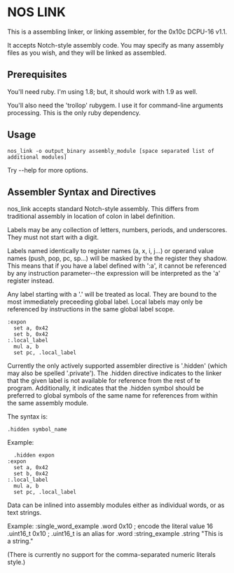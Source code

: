 NOS LINK
========

This is a assembling linker, or linking assembler, for the 0x10c DCPU-16 v1.1.

It accepts Notch-style assembly code. You may specify as many assembly files as you wish, and they will be linked as assembled.


Prerequisites
-------------
You'll need ruby. I'm using 1.8; but, it should work with 1.9 as well.

You'll also need the 'trollop' rubygem. I use it for command-line arguments processing. This is the only ruby dependency.


Usage
-----

    nos_link -o output_binary assembly_module [space separated list of additional modules]

Try --help for more options.


Assembler Syntax and Directives
------------------------------

nos_link accepts standard Notch-style assembly. This differs from traditional assembly in location of colon in label definition.

Labels may be any collection of letters, numbers, periods, and underscores. They must not start with a digit.

Labels named identically to register names (a, x, i, j...) or operand value names (push, pop, pc, sp...) will be masked by the the register they shadow. This means that if you have a label defined with ':a', it cannot be referenced by any instruction parameter--the expression will be interpreted as the 'a' register instead.

Any label starting with a '.' will be treated as local. They are bound to the most immediately preceeding global label. Local labels may only be referenced by instructions in the same global label scope.

    :expon
      set a, 0x42
      set b, 0x42
    :.local_label
      mul a, b
      set pc, .local_label
    
Currently the only actively supported assembler directive is '.hidden' (which may also be spelled '.private'). The .hidden directive indicates to the linker that the given label is not available for reference from the rest of te program. Additionally, it indicates that the .hidden symbol should be preferred to global symbols of the same name for references from within the same assembly module.

The syntax is:

    .hidden symbol_name

Example: 

      .hidden expon
    :expon
      set a, 0x42
      set b, 0x42
    :.local_label
      mul a, b
      set pc, .local_label

Data can be inlined into assembly modules either as individual words, or as text strings.

Example:
    :single_word_example
      .word 0x10 ; encode the literal value 16
      .uint16_t 0x10 ; .uint16_t is an alias for .word
    :string_example
      .string "This is a string."

(There is currently no support for the comma-separated numeric literals style.)